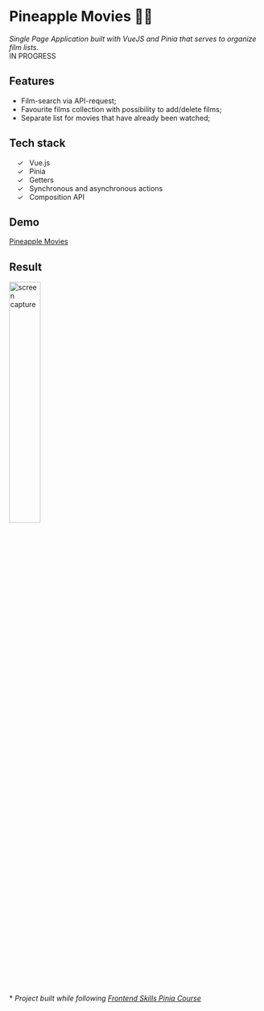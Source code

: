 # Pineapple Movies 🍍🍍

_Single Page Application built with VueJS and Pinia that serves to organize film lists._ <br>
IN PROGRESS

## Features
- Film-search via API-request;
- Favourite films collection with possibility to add/delete films;
- Separate list for movies that have already been watched;

## Tech stack

&nbsp;&nbsp;&nbsp;&nbsp;&check;&nbsp;&nbsp; Vue.js<br>
&nbsp;&nbsp;&nbsp;&nbsp;&check;&nbsp;&nbsp; Pinia<br>
&nbsp;&nbsp;&nbsp;&nbsp;&check;&nbsp;&nbsp; Getters<br>
&nbsp;&nbsp;&nbsp;&nbsp;&check;&nbsp;&nbsp; Synchronous and asynchronous actions<br>
&nbsp;&nbsp;&nbsp;&nbsp;&check;&nbsp;&nbsp; Composition API<br>

## Demo

[Pineapple Movies]


## 	Result

<img width="35%" alt="screen capture" src="../main/src/assets/captureweb.jpeg">


  <br><br>
  \* _Project  built while following [Frontend Skills Pinia Course]_ 
  

   [Frontend Skills Pinia Course]: <https://www.youtube.com/watch?v=ok9PE-XwXro&list=PL2hgv2vHkQ7DE77DNxPPEqzdk89PA4gkX>
   [Pineapple Movies]: <https://alenagm.github.io/pineapple-movies/>

